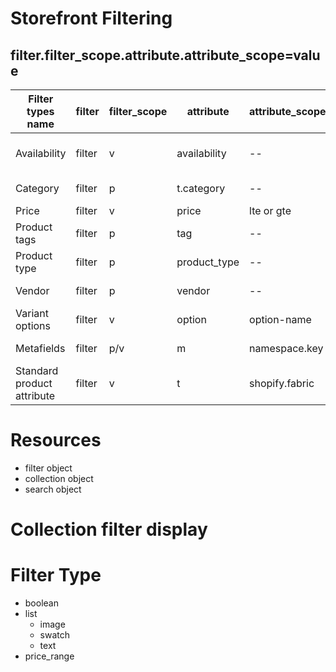 # Storefront Filtering
## filter.filter_scope.attribute.attribute_scope=value

|Filter types name         |filter|filter_scope |attribute    |attribute_scope       |=value                  |
|--                        |--    |--           |--           |--                    |:--                      |
|Availability              |filter|v            |availability |--                    |=0<br>=1<br>=0,1          |
|Category                  |filter|p            |t.category   |--                    |=id<br>=id1__id2          |
|Price                     |filter|v            |price        |lte or gte            |=5         |
|Product tags              |filter|p            |tag          |--                    |=new<br>=new,trending          |
|Product type              |filter|p            |product_type |--                    |=shoes<br>=shoes,belts          |
|Vendor                    |filter|p            |vendor       |--                    |=vendor1<br>=vendor1,vendor2|
|Variant options           |filter|v            |option       |option-name           |=red<br>=red,blue                                                                     |
|Metafields                |filter|p/v          |m            |namespace.key         |=canada<br>=canada,usa                                                                |
|Standard product attribute|filter|v            |t            |shopify.fabric        |=gid://shopify/Metaobject/1<br>=gid://shopify/Metaobject/1, gid://shopify/Metaobject/3|

# Resources
* filter object
* collection object
* search object

# Collection filter display

# Filter Type
* boolean
* list
  * image
  * swatch
  * text
* price_range
